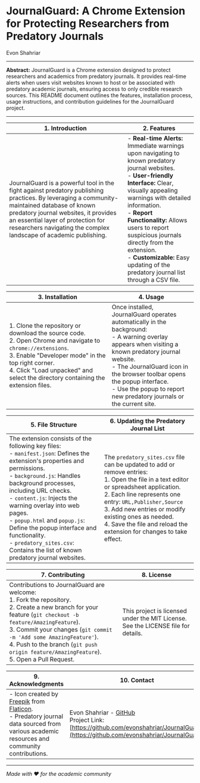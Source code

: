 # JournalGuard: A Chrome Extension for Protecting Researchers from Predatory Journals

Evon Shahriar

---

**Abstract:** JournalGuard is a Chrome extension designed to protect researchers and academics from predatory journals. It provides real-time alerts when users visit websites known to host or be associated with predatory academic journals, ensuring access to only credible research sources. This README document outlines the features, installation process, usage instructions, and contribution guidelines for the JournalGuard project.

---

| 1. Introduction | 2. Features |
|-----------------|-------------|
| JournalGuard is a powerful tool in the fight against predatory publishing practices. By leveraging a community-maintained database of known predatory journal websites, it provides an essential layer of protection for researchers navigating the complex landscape of academic publishing. | - **Real-time Alerts:** Immediate warnings upon navigating to known predatory journal websites.<br>- **User-friendly Interface:** Clear, visually appealing warnings with detailed information.<br>- **Report Functionality:** Allows users to report suspicious journals directly from the extension.<br>- **Customizable:** Easy updating of the predatory journal list through a CSV file. |

| 3. Installation | 4. Usage |
|-----------------|----------|
| 1. Clone the repository or download the source code.<br>2. Open Chrome and navigate to `chrome://extensions`.<br>3. Enable "Developer mode" in the top right corner.<br>4. Click "Load unpacked" and select the directory containing the extension files. | Once installed, JournalGuard operates automatically in the background:<br>- A warning overlay appears when visiting a known predatory journal website.<br>- The JournalGuard icon in the browser toolbar opens the popup interface.<br>- Use the popup to report new predatory journals or the current site. |

| 5. File Structure | 6. Updating the Predatory Journal List |
|--------------------|---------------------------------------|
| The extension consists of the following key files:<br>- `manifest.json`: Defines the extension's properties and permissions.<br>- `background.js`: Handles background processes, including URL checks.<br>- `content.js`: Injects the warning overlay into web pages.<br>- `popup.html` and `popup.js`: Define the popup interface and functionality.<br>- `predatory_sites.csv`: Contains the list of known predatory journal websites. | The `predatory_sites.csv` file can be updated to add or remove entries:<br>1. Open the file in a text editor or spreadsheet application.<br>2. Each line represents one entry: `URL,Publisher,Source`<br>3. Add new entries or modify existing ones as needed.<br>4. Save the file and reload the extension for changes to take effect. |

| 7. Contributing | 8. License |
|-----------------|------------|
| Contributions to JournalGuard are welcome:<br>1. Fork the repository.<br>2. Create a new branch for your feature (`git checkout -b feature/AmazingFeature`).<br>3. Commit your changes (`git commit -m 'Add some AmazingFeature'`).<br>4. Push to the branch (`git push origin feature/AmazingFeature`).<br>5. Open a Pull Request. | This project is licensed under the MIT License. See the LICENSE file for details. |

| 9. Acknowledgments | 10. Contact |
|---------------------|-------------|
| - Icon created by [Freepik](https://www.freepik.com) from [Flaticon](https://www.flaticon.com/).<br>- Predatory journal data sourced from various academic resources and community contributions. | Evon Shahriar - [GitHub](https://github.com/evonshahriar)<br>Project Link: [https://github.com/evonshahriar/JournalGuard](https://github.com/evonshahriar/JournalGuard) |

---

*Made with ❤️ for the academic community*


